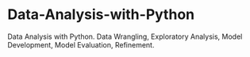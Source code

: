 # Data-Analysis-with-Python
Data Analysis with Python. Data Wrangling, Exploratory Analysis, Model Development, Model Evaluation, Refinement.
